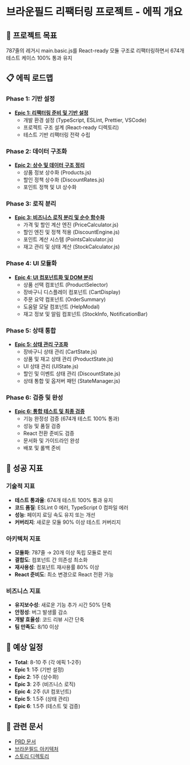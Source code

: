# 브라운필드 리팩터링 프로젝트 - 에픽 개요

## 🎯 프로젝트 목표
787줄의 레거시 main.basic.js를 React-ready 모듈 구조로 리팩터링하면서 674개 테스트 케이스 100% 통과 유지

## 📋 에픽 로드맵

### Phase 1: 기반 설정
- **[Epic 1: 리팩터링 준비 및 기반 설정](./epic-01-foundation.md)**
  - 개발 환경 설정 (TypeScript, ESLint, Prettier, VSCode)
  - 프로젝트 구조 설계 (React-ready 디렉토리)
  - 테스트 기반 리팩터링 전략 수립

### Phase 2: 데이터 구조화
- **[Epic 2: 상수 및 데이터 구조 정리](./epic-02-constants.md)**
  - 상품 정보 상수화 (Products.js)
  - 할인 정책 상수화 (DiscountRates.js)
  - 포인트 정책 및 UI 상수화

### Phase 3: 로직 분리
- **[Epic 3: 비즈니스 로직 분리 및 순수 함수화](./epic-03-business-logic.md)**
  - 가격 및 할인 계산 엔진 (PriceCalculator.js)
  - 할인 엔진 및 정책 적용 (DiscountEngine.js)
  - 포인트 계산 시스템 (PointsCalculator.js)
  - 재고 관리 및 상태 계산 (StockCalculator.js)

### Phase 4: UI 모듈화
- **[Epic 4: UI 컴포넌트화 및 DOM 분리](./epic-04-ui-components.md)**
  - 상품 선택 컴포넌트 (ProductSelector)
  - 장바구니 디스플레이 컴포넌트 (CartDisplay)
  - 주문 요약 컴포넌트 (OrderSummary)
  - 도움말 모달 컴포넌트 (HelpModal)
  - 재고 정보 및 알림 컴포넌트 (StockInfo, NotificationBar)

### Phase 5: 상태 통합
- **[Epic 5: 상태 관리 구조화](./epic-05-state-management.md)**
  - 장바구니 상태 관리 (CartState.js)
  - 상품 및 재고 상태 관리 (ProductState.js)
  - UI 상태 관리 (UIState.js)
  - 할인 및 이벤트 상태 관리 (DiscountState.js)
  - 상태 통합 및 옵저버 패턴 (StateManager.js)

### Phase 6: 검증 및 완성
- **[Epic 6: 통합 테스트 및 최종 검증](./epic-06-testing-validation.md)**
  - 기능 완정성 검증 (674개 테스트 100% 통과)
  - 성능 및 품질 검증
  - React 전환 준비도 검증
  - 문서화 및 가이드라인 완성
  - 배포 및 롤백 준비

## 🎯 성공 지표

### 기술적 지표
- **테스트 통과율**: 674개 테스트 100% 통과 유지
- **코드 품질**: ESLint 0 에러, TypeScript 0 컴파일 에러
- **성능**: 페이지 로딩 속도 유지 또는 개선
- **커버리지**: 새로운 모듈 90% 이상 테스트 커버리지

### 아키텍처 지표
- **모듈화**: 787줄 → 20개 이상 독립 모듈로 분리
- **결합도**: 컴포넌트 간 의존성 최소화
- **재사용성**: 컴포넌트 재사용률 80% 이상
- **React 준비도**: 최소 변경으로 React 전환 가능

### 비즈니스 지표
- **유지보수성**: 새로운 기능 추가 시간 50% 단축
- **안정성**: 버그 발생률 감소
- **개발 효율성**: 코드 리뷰 시간 단축
- **팀 만족도**: 8/10 이상

## 📅 예상 일정
- **Total**: 8-10 주 (각 에픽 1-2주)
- **Epic 1**: 1주 (기반 설정)
- **Epic 2**: 1주 (상수화)
- **Epic 3**: 2주 (비즈니스 로직)
- **Epic 4**: 2주 (UI 컴포넌트)
- **Epic 5**: 1.5주 (상태 관리)
- **Epic 6**: 1.5주 (테스트 및 검증)

## 🔗 관련 문서
- [PRD 문서](../01-PRD.md)
- [브라운필드 아키텍처](../brownfield-architecture.md)
- [스토리 디렉토리](../stories/)
